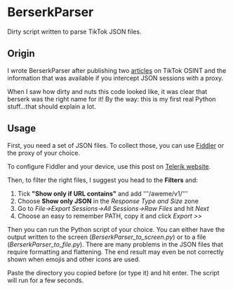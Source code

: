 # BerserkParser
Dirty script written to parse TikTok JSON files.

## Origin

I wrote BerserkParser after publishing two [articles](https://medium.com/@BTF117/tiktok-osint-targeted-user-investigation-9e206f8bb794) on TikTok OSINT and the information that was available if you intercept JSON sessions with a proxy.

When I saw how dirty and nuts this code looked like, it was clear that berserk was the right name for it! By the way: this is my first real Python stuff...that should explain a lot.

## Usage

First, you need a set of JSON files. To collect those, you can use [Fiddler](https://www.telerik.com/fiddler) or the proxy of your choice.

To configure Fiddler and your device, use this post on [Telerik website](https://www.telerik.com/blogs/how-to-capture-android-traffic-with-fiddler).

Then, to filter the right files, I suggest you head to the **Filters** and:

1. Tick **"Show only if URL contains"** and add '''/aweme/v1/'''
2. Choose **Show only JSON** in the _Response Type and Size_ zone
3. Go to _File->Export Sessions->All Sessions->Raw Files_ and hit _Next_
4. Choose an easy to remember PATH, copy it and click _Export >>_

Then you can run the Python script of your choice. You can either have the output written to the screen (_BerserkParser\_to\_screen.py_) or to a file (_BerserkParser\_to\_file.py_). 
There are many problems in the JSON files that require formatting and flattening. The end result may even be not correctly shown when emojis and other icons are used.

Paste the directory you copied before (or type it) and hit enter. The script will run for a few seconds.




